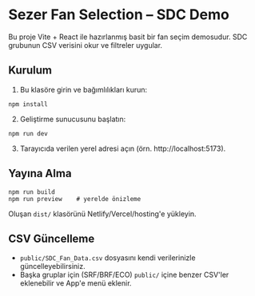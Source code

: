 # Sezer Fan Selection – SDC Demo
Bu proje Vite + React ile hazırlanmış basit bir fan seçim demosudur. SDC grubunun CSV verisini okur ve filtreler uygular.

## Kurulum
1) Bu klasöre girin ve bağımlılıkları kurun:
```
npm install
```
2) Geliştirme sunucusunu başlatın:
```
npm run dev
```
3) Tarayıcıda verilen yerel adresi açın (örn. http://localhost:5173).

## Yayına Alma
```
npm run build
npm run preview    # yerelde önizleme
```
Oluşan `dist/` klasörünü Netlify/Vercel/hosting'e yükleyin.

## CSV Güncelleme
- `public/SDC_Fan_Data.csv` dosyasını kendi verilerinizle güncelleyebilirsiniz.
- Başka gruplar için (SRF/BRF/ECO) `public/` içine benzer CSV'ler eklenebilir ve App'e menü eklenir.

